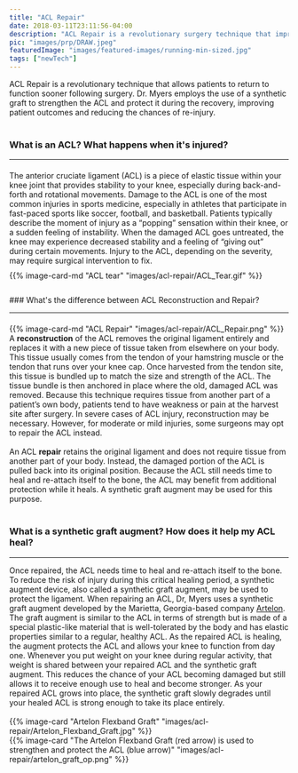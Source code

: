 ```yaml
---
title: "ACL Repair"
date: 2018-03-11T23:11:56-04:00
description: "ACL Repair is a revolutionary surgery technique that improves recovery times in patients with knee injuries. This procedure is commonly used to treat athletes"
pic: "images/prp/DRAW.jpeg"
featuredImage: "images/featured-images/running-min-sized.jpg"
tags: ["newTech"]
---
```



ACL Repair is a revolutionary technique that allows patients to return to function sooner following surgery. Dr. Myers employs the use of a synthetic graft to strengthen the ACL and protect it during the recovery, improving patient outcomes and reducing the chances of re-injury.  
<br>
### What is an ACL? What happens when it's injured?
<hr style="margin-bottom:20px;">

<div class="row weak-center">
    <div class="col-sm-7" style="margin-bottom:10px;">
        The anterior cruciate ligament (ACL) is a piece of elastic tissue within your knee joint that provides stability to your knee, especially during back-and-forth and rotational movements. Damage to the ACL is one of the most common injuries in sports medicine, especially in athletes that participate in fast-paced sports like soccer, football, and basketball. Patients typically describe the moment of injury as a “popping” sensation within their knee, or a sudden feeling of instability. When the damaged ACL goes untreated, the knee may experience decreased stability and a feeling of “giving out” during certain movements.  Injury to the ACL, depending on the severity, may require surgical intervention to fix.
    </div>
    <div class="col-sm-5 no-gutters" style="margin-bottom:10px;">
      {{% image-card-md "ACL tear" "images/acl-repair/ACL_Tear.gif" %}}
    </div>
</div>

<br>
### What's the difference between ACL Reconstruction and Repair?
<hr style="margin-bottom:20px;">
<div class="row weak-center">
    <div class="col-sm-5 ">
        {{% image-card-md "ACL Repair" "images/acl-repair/ACL_Repair.png" %}}
    </div>
    <div class="col-sm-7 no-gutters">
      A <b>reconstruction</b> of the ACL removes the original ligament entirely and replaces it with a new piece of tissue taken from elsewhere on your body. This tissue usually comes from the tendon of your hamstring muscle or the tendon that runs over your knee cap. Once harvested from the tendon site, this tissue is bundled up to match the size and strength of the ACL.  The tissue bundle is then anchored in place where the old, damaged ACL was removed. Because this technique requires tissue from another part of a patient’s own body, patients tend to have weakness or pain at the harvest site after surgery. In severe cases of ACL injury, reconstruction may be necessary. However, for moderate or mild injuries, some surgeons may opt to repair the ACL instead. <br>
      <br> An ACL <b>repair</b> retains the original ligament and does not require tissue from another part of your body. Instead, the damaged portion of the ACL is pulled back into its original position. Because the ACL still needs time to heal and re-attach itself to the bone, the ACL may benefit from additional protection while it heals. A synthetic graft augment may be used for this purpose. 
    </div>
</div>

<br>

### What is a synthetic graft augment? How does it help my ACL heal?
<hr>
<div class = "container weak-center">
Once repaired, the ACL needs time to heal and re-attach itself to the bone. To reduce the risk of injury during this critical healing period, a synthetic augment device, also called a synthetic graft augment, may be used to protect the ligament. When repairing an ACL, Dr, Myers uses a synthetic graft augment developed by the Marietta, Georgia-based company 
<a href="https://www.artelon.com/">Artelon</a>. 
The graft augment is similar to the ACL in terms of strength but is made of a special plastic-like material that is well-tolerated by the body and has elastic properties similar to a regular, healthy ACL. As the repaired ACL is healing, the augment protects the ACL and allows your knee to function from day one. Whenever you put weight on your knee during regular activity, that weight is shared between your repaired ACL and the synthetic graft augment. This reduces the chance of your ACL becoming damaged but still allows it to receive enough use to heal and become stronger. As your repaired ACL grows into place, the synthetic graft slowly degrades until your healed ACL is strong enough to take its place entirely.
</div>
<br> 
<div class="row strong-center">
    <div class="col-sm-6">
        {{% image-card "Artelon Flexband Graft" "images/acl-repair/Artelon_Flexband_Graft.jpg" %}}
    </div>
    <div class="col-sm-6">
      {{% image-card "The Artelon Flexband Graft (red arrow) is used to strengthen and protect the ACL (blue arrow)" "images/acl-repair/artelon_graft_op.png" %}}
    </div>
</div>
